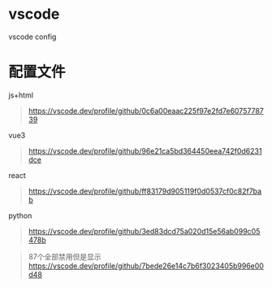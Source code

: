 # vscode
vscode config
# 配置文件
js+html
>https://vscode.dev/profile/github/0c6a00eaac225f97e2fd7e6075778739

vue3
>https://vscode.dev/profile/github/96e21ca5bd364450eea742f0d6231dce

react
>https://vscode.dev/profile/github/ff83179d905119f0d0537cf0c82f7bab

python
>https://vscode.dev/profile/github/3ed83dcd75a020d15e56ab099c05478b

>87个全部禁用但是显示
>https://vscode.dev/profile/github/7bede26e14c7b6f3023405b996e00d48
